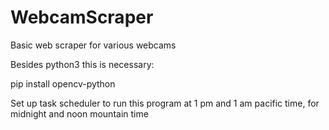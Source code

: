 # WebcamScraper
Basic web scraper for various webcams

Besides python3 this is necessary: 

pip install opencv-python

Set up task scheduler to run this program at 1 pm and 1 am pacific time, for midnight and noon mountain time
